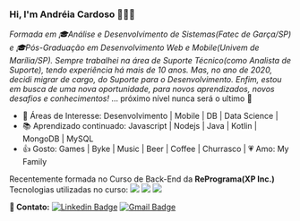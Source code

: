 ### Hi, I'm Andréia Cardoso 👋👩‍💻

<i>Formada em 🎓Análise e Desenvolvimento de Sistemas(Fatec de Garça/SP) e 🎓Pós-Graduação em Desenvolvimento Web e Mobile(Univem de Marília/SP). Sempre trabalhei na área de Suporte Técnico(como Analista de Suporte), tendo experiência há mais de 10 anos. Mas, no ano de 2020, decidi migrar de cargo, do Suporte para o Desenvolvimento. Enfim, estou em busca de uma nova oportunidade, para novos aprendizados, novos desafios e conhecimentos!</i> 
... próximo nível nunca será o ultimo 🚀 

- 🎯 Áreas de Interesse: Desenvolvimento | Mobile | DB | Data Science |
- 📚 Aprendizado continuado: Javascript | Nodejs | Java | Kotlin | MongoDB | MySQL
- 👍 Gosto: Games | Byke | Music | Beer | Coffee | Churrasco | 💗 Amo: My Family

Recentemente formada no Curso de Back-End da **RePrograma(XP Inc.)**
Tecnologias utilizadas no curso:
<img src="https://img.shields.io/badge/Back%20End-Node.js-brightgreen">
<img src="https://img.shields.io/badge/JS-JavaScript-black">
<img src="https://img.shields.io/badge/MongoDB-NoSQL-blue">

**📱 Contato:**
[![Linkedin Badge](https://img.shields.io/badge/-LinkedIn-blue?style=flat-square&logo=Linkedin&logoColor=white&link=https://www.linkedin.com/in/andreia-rcardoso/)](https://www.linkedin.com/in/andreia-rcardoso/) 
[![Gmail Badge](https://img.shields.io/badge/-Gmail-c14438?style=flat-square&logo=Gmail&logoColor=white&link=mailtoandreia.netsys@gmail.com)](mailto:andreia.netsys@gmail.com) 



